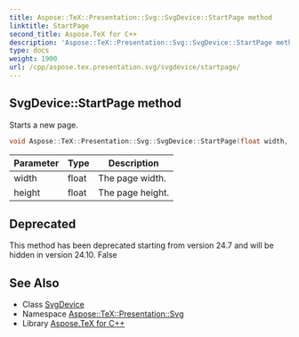 ```yaml
---
title: Aspose::TeX::Presentation::Svg::SvgDevice::StartPage method
linktitle: StartPage
second_title: Aspose.TeX for C++
description: 'Aspose::TeX::Presentation::Svg::SvgDevice::StartPage method. Starts a new page in C++.'
type: docs
weight: 1900
url: /cpp/aspose.tex.presentation.svg/svgdevice/startpage/
---
```

## SvgDevice::StartPage method


Starts a new page.

```cpp
void Aspose::TeX::Presentation::Svg::SvgDevice::StartPage(float width, float height) override
```


| Parameter | Type | Description |
| --- | --- | --- |
| width | float | The page width. |
| height | float | The page height. |

## Deprecated
This method has been deprecated starting from version 24.7 and will be hidden in version 24.10. False 

## See Also

* Class [SvgDevice](../)
* Namespace [Aspose::TeX::Presentation::Svg](../../)
* Library [Aspose.TeX for C++](../../../)
